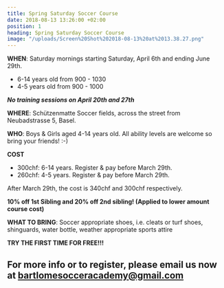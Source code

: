 ```yaml
---
title: Spring Saturday Soccer Course
date: 2018-08-13 13:26:00 +02:00
position: 1
heading: Spring Saturday Soccer Course
image: "/uploads/Screen%20Shot%202018-08-13%20at%2013.38.27.png"
---
```


**WHEN**: Saturday mornings starting Saturday, April 6th and ending June 29th.
- 6-14 years old from 900 - 1030
- 4-5 years old from 900 - 1000

***No training sessions on April 20th and 27th***

**WHERE**: Schützenmatte Soccer fields, across the street from Neubadstrasse 5, Basel.

**WHO**: Boys & Girls aged 4-14 years old. All ability levels are welcome so bring your friends! :-)

**COST**

- 300chf: 6-14 years. Register & pay before March 29th.
- 260chf: 4-5 years. Register & pay before March 29th.

After March 29th, the cost is 340chf and 300chf respectively.

**10% off 1st Sibling and 20% off 2nd sibling! (Applied to lower amount course cost)**

**WHAT TO BRING**: Soccer appropriate shoes, i.e. cleats or turf shoes, shinguards, water bottle, weather appropriate sports attire

**TRY THE FIRST TIME FOR FREE!!!**

## For more info or to register, please email us now at bartlomesocceracademy@gmail.com